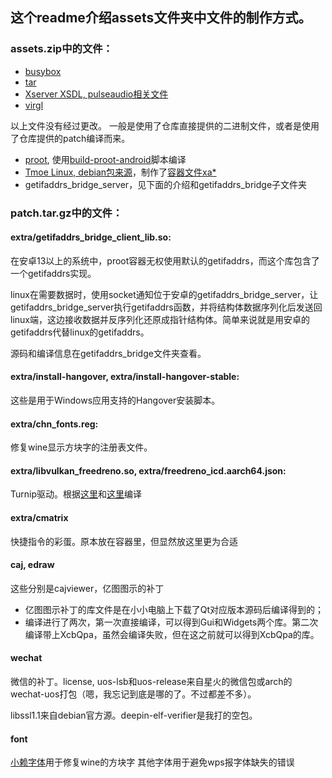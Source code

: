 ## 这个readme介绍assets文件夹中文件的制作方式。

### assets.zip中的文件：

- [busybox](https://github.com/meefik/busybox)
- [tar](https://github.com/Rprop/tar-android-static)
- [Xserver XSDL, pulseaudio相关文件](https://github.com/pelya/commandergenius/tree/sdl_android/project/jni/application/xserver)
- [virgl](https://github.com/termux/termux-packages/tree/master/x11-packages/virglrenderer-android)

以上文件没有经过更改。
一般是使用了仓库直接提供的二进制文件，或者是使用了仓库提供的patch编译而来。

- [proot](https://github.com/Cateners/proot), 使用[build-proot-android](https://github.com/green-green-avk/build-proot-android)脚本编译
- [Tmoe Linux, debian包来源](https://github.com/2moe/tmoe)，制作了[容器文件xa*](build-tiny-rootfs.md)
- getifaddrs_bridge_server，见下面的介绍和getifaddrs_bridge子文件夹

### patch.tar.gz中的文件：

#### extra/getifaddrs_bridge_client_lib.so:

在安卓13以上的系统中，proot容器无权使用默认的getifaddrs，而这个库包含了一个getifaddrs实现。

linux在需要数据时，使用socket通知位于安卓的getifaddrs_bridge_server，让getifaddrs_bridge_server执行getifaddrs函数，并将结构体数据序列化后发送回linux端，这边接收数据并反序列化还原成指针结构体。简单来说就是用安卓的getifaddrs代替linux的getifaddrs。

源码和编译信息在getifaddrs_bridge文件夹查看。

#### extra/install-hangover, extra/install-hangover-stable:

这些是用于Windows应用支持的Hangover安装脚本。

#### extra/chn_fonts.reg:

修复wine显示方块字的注册表文件。

#### extra/libvulkan_freedreno.so, extra/freedreno_icd.aarch64.json:

Turnip驱动。根据[这里](https://github.com/xDoge26/proot-setup/issues/26#issuecomment-1712404849)和[这里](https://github.com/MastaG/mesa-turnip-ppa)编译

#### extra/cmatrix

快捷指令的彩蛋。原本放在容器里，但显然放这里更为合适

#### caj, edraw

这些分别是cajviewer，亿图图示的补丁

- 亿图图示补丁的库文件是在小小电脑上下载了Qt对应版本源码后编译得到的；
- 编译进行了两次，第一次直接编译，可以得到Gui和Widgets两个库。第二次编译带上XcbQpa，虽然会编译失败，但在这之前就可以得到XcbQpa的库。

#### wechat

微信的补丁。license, uos-lsb和uos-release来自星火的微信包或arch的wechat-uos打包（嗯，我忘记到底是哪的了。不过都差不多）。

libssl1.1来自debian官方源。deepin-elf-verifier是我打的空包。

#### font

[小赖字体](https://github.com/lxgw/kose-font)用于修复wine的方块字
其他字体用于避免wps报字体缺失的错误